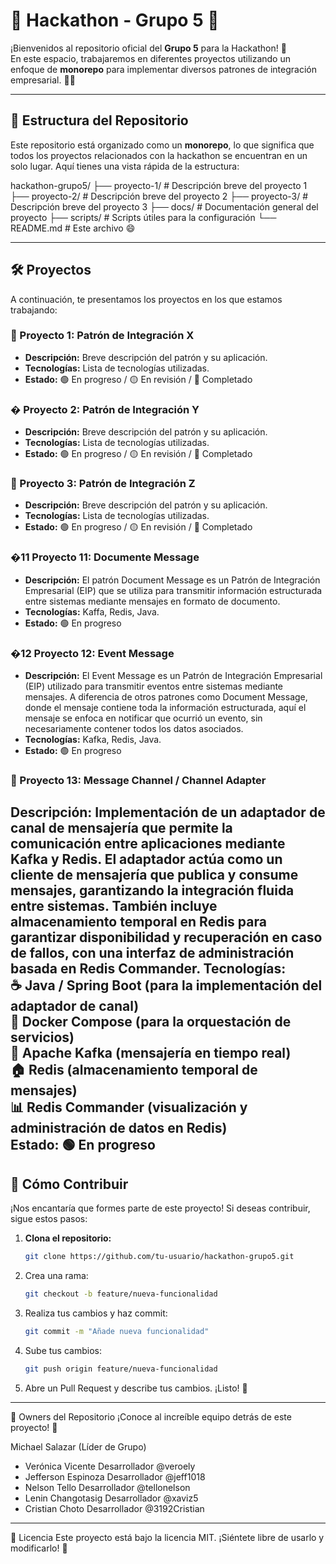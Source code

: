 # 🚀 Hackathon - Grupo 5 🚀

¡Bienvenidos al repositorio oficial del **Grupo 5** para la Hackathon! 🎉  
En este espacio, trabajaremos en diferentes proyectos utilizando un enfoque de **monorepo** para implementar diversos patrones de integración empresarial. 💼🔗  

---

## 📂 Estructura del Repositorio

Este repositorio está organizado como un **monorepo**, lo que significa que todos los proyectos relacionados con la hackathon se encuentran en un solo lugar. Aquí tienes una vista rápida de la estructura:

hackathon-grupo5/
├── proyecto-1/ # Descripción breve del proyecto 1
├── proyecto-2/ # Descripción breve del proyecto 2
├── proyecto-3/ # Descripción breve del proyecto 3
├── docs/ # Documentación general del proyecto
├── scripts/ # Scripts útiles para la configuración
└── README.md # Este archivo 😄


---

## 🛠️ Proyectos

A continuación, te presentamos los proyectos en los que estamos trabajando:

### 🧩 Proyecto 1: Patrón de Integración X
- **Descripción:** Breve descripción del patrón y su aplicación.
- **Tecnologías:** Lista de tecnologías utilizadas.
- **Estado:** 🟢 En progreso / 🟡 En revisión / 🔴 Completado

### � Proyecto 2: Patrón de Integración Y
- **Descripción:** Breve descripción del patrón y su aplicación.
- **Tecnologías:** Lista de tecnologías utilizadas.
- **Estado:** 🟢 En progreso / 🟡 En revisión / 🔴 Completado

### 🧩 Proyecto 3: Patrón de Integración Z
- **Descripción:** Breve descripción del patrón y su aplicación.
- **Tecnologías:** Lista de tecnologías utilizadas.
- **Estado:** 🟢 En progreso / 🟡 En revisión / 🔴 Completado

### �11 Proyecto 11: Documente Message
- **Descripción:** El patrón Document Message es un Patrón de Integración Empresarial (EIP) que se utiliza para transmitir información estructurada entre sistemas mediante mensajes en formato de documento.
- **Tecnologías:** Kaffa, Redis, Java.
- **Estado:** 🟢 En progreso 

### �12 Proyecto 12: Event Message
- **Descripción:** El Event Message es un Patrón de Integración Empresarial (EIP) utilizado para transmitir eventos entre sistemas mediante mensajes. A diferencia de otros patrones como Document Message, donde el mensaje contiene toda la información estructurada, aquí el mensaje se enfoca en notificar que ocurrió un evento, sin necesariamente contener todos los datos asociados.
- **Tecnologías:** Kafka, Redis, Java.
- **Estado:** 🟢 En progreso 

### 🧩 Proyecto 13: Message Channel / Channel Adapter
**Descripción:**
Implementación de un adaptador de canal de mensajería que permite la comunicación entre aplicaciones mediante Kafka y Redis. El adaptador actúa como un cliente de mensajería que publica y consume mensajes, garantizando la integración fluida entre sistemas. También incluye almacenamiento temporal en Redis para garantizar disponibilidad y recuperación en caso de fallos, con una interfaz de administración basada en Redis Commander.
**Tecnologías:**  
☕ Java / Spring Boot (para la implementación del adaptador de canal)  
🐳 Docker Compose (para la orquestación de servicios)  
🦜 Apache Kafka (mensajería en tiempo real)  
🏠 Redis (almacenamiento temporal de mensajes)  
📊 Redis Commander (visualización y administración de datos en Redis)  
**Estado:** 🟢 En progreso
---

## 🚀 Cómo Contribuir

¡Nos encantaría que formes parte de este proyecto! Si deseas contribuir, sigue estos pasos:

1. **Clona el repositorio:**
   ```bash
   git clone https://github.com/tu-usuario/hackathon-grupo5.git
   ```

2. Crea una rama:
    ```bash
    git checkout -b feature/nueva-funcionalidad
    ```

3. Realiza tus cambios y haz commit:
    ```bash
    git commit -m "Añade nueva funcionalidad"
    ```

4. Sube tus cambios:
    ```bash
    git push origin feature/nueva-funcionalidad
    ```

5. Abre un Pull Request y describe tus cambios. ¡Listo! 🎉

--- 

👥 Owners del Repositorio
¡Conoce al increíble equipo detrás de este proyecto! 👋

Michael Salazar (Líder de Grupo)    
- Verónica Vicente	Desarrollador	@veroely
- Jefferson Espinoza	Desarrollador	@jeff1018
- Nelson Tello	Desarrollador	@tellonelson
- Lenin Changotasig	Desarrollador	@xaviz5
- Cristian Choto	Desarrollador	@3192Cristian

--- 

📜 Licencia
Este proyecto está bajo la licencia MIT. ¡Siéntete libre de usarlo y modificarlo! 🎉
